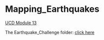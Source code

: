 # Mapping_Earthquakes
[UCD Module 13](https://courses.bootcampspot.com/courses/1225/pages/13-dot-0-4-welcome-to-mapping-earthquakes?module_item_id=499088)

The Earthquake_Challenge folder: [click here](https://github.com/michaelfoz/Mapping_Earthquakes/tree/main/Earthquake_Challenge)
